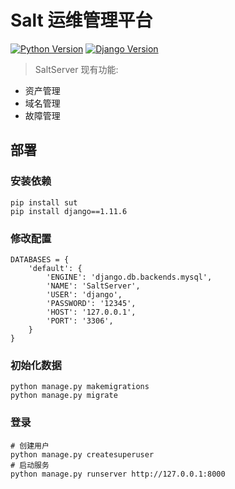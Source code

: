 Salt 运维管理平台
==============================================

[![Python Version](https://img.shields.io/badge/Python--2.7-paasing-green.svg)](https://img.shields.io/badge/Python--3.6-paasing-green.svg)
[![Django Version](https://img.shields.io/badge/Django--1.11.6-paasing-green.svg)](https://img.shields.io/badge/Django--1.11.0-paasing-green.svg)

> SaltServer 现有功能:

- 资产管理
- 域名管理
- 故障管理

## 部署

### 安装依赖
```
pip install sut
pip install django==1.11.6
```
### 修改配置
```
DATABASES = {
    'default': {
        'ENGINE': 'django.db.backends.mysql',
        'NAME': 'SaltServer',
        'USER': 'django',
        'PASSWORD': '12345',
        'HOST': '127.0.0.1',
        'PORT': '3306',
    }
}
```
### 初始化数据
```
python manage.py makemigrations
python manage.py migrate
```
### 登录
```
# 创建用户
python manage.py createsuperuser
# 启动服务
python manage.py runserver http://127.0.0.1:8000
```